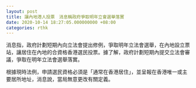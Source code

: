 ```yaml
---
layout: post
title: 讓內地港人投票　消息稱政府爭取明年立會選舉落實
date: 2020-10-14 18:27:05.000000000 +08:00
categories: rthk
---
```


消息指，政府計劃短期內向立法會提出修例，爭取明年立法會選舉，在內地設立票站，讓居住在內地的合資格香港選民投票。據了解，政府計劃短期內提交立法會審議，爭取在明年立法會選舉落實。

根據現時法例，申請選民資格必須是「通常在香港居住」，並呈報在香港唯一或主要居所地址，消息說，當局無意更改有關定義。
